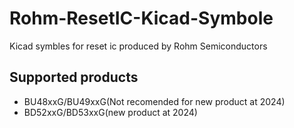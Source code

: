 # Rohm-ResetIC-Kicad-Symbole
Kicad symbles for reset ic produced by Rohm Semiconductors

## Supported products

- BU48xxG/BU49xxG(Not recomended for new product at 2024)
- BD52xxG/BD53xxG(new product at 2024)
